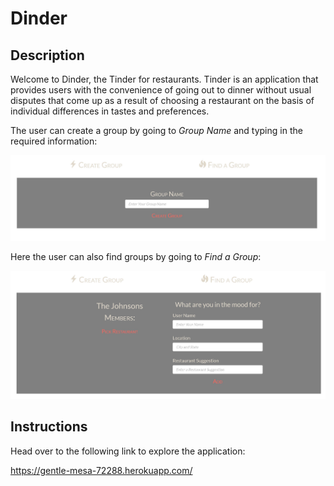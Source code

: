 # Dinder

## Description

Welcome to Dinder, the Tinder for restaurants. Tinder is an application that provides users with the convenience of going out to dinner without usual disputes that come up as a result of choosing a restaurant on the basis of individual differences in tastes and preferences. 

The user can create a group by going to *Group Name* and typing in the required information:

![Group Name](./public/images/readmeImg1.jpg)

Here the user can also find groups by going to *Find a Group*:

![Find Group](./public/images/readmeImg2.jpg)

## Instructions

Head over to the following link to explore the application:

https://gentle-mesa-72288.herokuapp.com/


